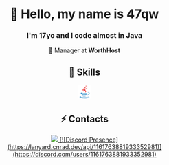 <div>
<h1 align="center">👋 Hello, my name is 47qw</h1>
<h3 align="center">I'm 17yo and I code almost in Java</h3>

<p align="center">👯 Manager at <strong>WorthHost</strong> <strong></strong></p>
</div>
<div align="center">
<h2>🚀 Skills</h2>
 <code><img height="32" src="https://raw.githubusercontent.com/devicons/devicon/master/icons/java/java-original.svg" alt="Java"/></code>
</div>


<div align="center">
 <h2 align="center">⚡ Contacts</h2>
<div class="mail">
</div>
<div class="discord">
 <a href="https://discord.com/users/108336927762">
 <img src="https://img.shields.io/badge/Discord-282B30?style=for-the-badge&logo=discord&logoColor=white"/>
  [![Discord Presence](https://lanyard.cnrad.dev/api/1161763881933352981)](https://discord.com/users/1161763881933352981)
</div>
